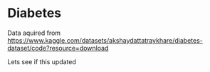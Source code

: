 # Diabetes

Data aquired from https://www.kaggle.com/datasets/akshaydattatraykhare/diabetes-dataset/code?resource=download

Lets see if this updated
